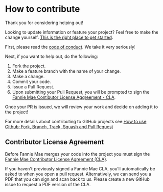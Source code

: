 # How to contribute

Thank you for considering helping out!

Looking to update information or feature your project? Feel free to make the change yourself. [This is the right place to get started](https://github.com/fanniemaeopensource).

First, please read the [code of conduct](https://github.com/FannieMaeOpenSource/clean-dependency-project/blob/main/CODE_OF_CONDUCT.md). We take it very seriously!

Next, if you want to help out, do the following:

1. Fork the project.
2. Make a feature branch with the name of your change.
3. Make a change.
4. Commit your code.
5. Issue a Pull Request.
6. Upon submitting your Pull Request, you will be prompted to sign the [Fannie Mae Contibutor License Aggreement - CLA](TBD).

Once your PR is issued, we will review your work and decide on adding it to the project!

For more details about contributing to GitHub projects see [How to use Github: Fork, Branch, Track, Squash and Pull Request](http://gun.io/blog/how-to-github-fork-branch-and-pull-request/)

## Contributor License Agreement

Before Fannie Mae merges your code into the project you must sign the [Fannie Mae Contributor License Agreement (CLA)](https://gist.github.com/BrittanyIstenes/f73ffd0d7596f06e78486e232bcb88e6).

If you haven't previously signed a Fannie Mae CLA, you'll automatically be asked to when you open a pull request. Alternatively, we can send you a PDF that you can sign and scan back to us. Please create a new GitHub issue to request a PDF version of the CLA.

